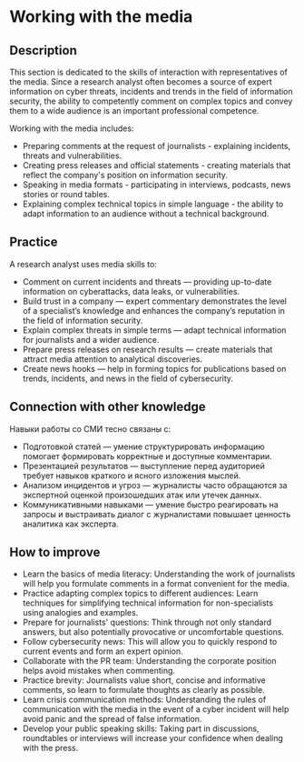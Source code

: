 # Working with the media
## Description
This section is dedicated to the skills of interaction with representatives of the media. Since a research analyst often becomes a source of expert information on cyber threats, incidents and trends in the field of information security, the ability to competently comment on complex topics and convey them to a wide audience is an important professional competence.

Working with the media includes:
- Preparing comments at the request of journalists - explaining incidents, threats and vulnerabilities.
- Creating press releases and official statements - creating materials that reflect the company's position on information security.
- Speaking in media formats - participating in interviews, podcasts, news stories or round tables.
- Explaining complex technical topics in simple language - the ability to adapt information to an audience without a technical background.

## Practice
A research analyst uses media skills to:
- Comment on current incidents and threats — providing up-to-date information on cyberattacks, data leaks, or vulnerabilities.
- Build trust in a company — expert commentary demonstrates the level of a specialist’s knowledge and enhances the company’s reputation in the field of information security.
- Explain complex threats in simple terms — adapt technical information for journalists and a wider audience.
- Prepare press releases on research results — create materials that attract media attention to analytical discoveries.
- Create news hooks — help in forming topics for publications based on trends, incidents, and news in the field of cybersecurity.

## Connection with other knowledge
Навыки работы со СМИ тесно связаны с:
- Подготовкой статей — умение структурировать информацию помогает формировать корректные и доступные комментарии.
- Презентацией результатов — выступление перед аудиторией требует навыков краткого и ясного изложения мыслей.
- Анализом инцидентов и угроз — журналисты часто обращаются за экспертной оценкой произошедших атак или утечек данных.
- Коммуникативными навыками — умение быстро реагировать на запросы и выстраивать диалог с журналистами повышает ценность аналитика как эксперта.

## How to improve
- Learn the basics of media literacy: Understanding the work of journalists will help you formulate comments in a format convenient for the media.
- Practice adapting complex topics to different audiences: Learn techniques for simplifying technical information for non-specialists using analogies and examples.
- Prepare for journalists' questions: Think through not only standard answers, but also potentially provocative or uncomfortable questions.
- Follow cybersecurity news: This will allow you to quickly respond to current events and form an expert opinion.
- Collaborate with the PR team: Understanding the corporate position helps avoid mistakes when commenting.
- Practice brevity: Journalists value short, concise and informative comments, so learn to formulate thoughts as clearly as possible.
- Learn crisis communication methods: Understanding the rules of communication with the media in the event of a cyber incident will help avoid panic and the spread of false information.
- Develop your public speaking skills: Taking part in discussions, roundtables or interviews will increase your confidence when dealing with the press.
